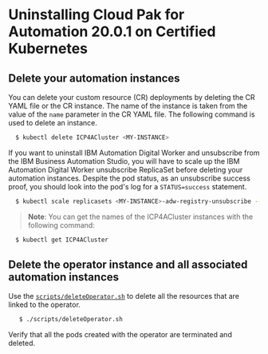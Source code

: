 # Uninstalling Cloud Pak for Automation 20.0.1 on Certified Kubernetes

## Delete your automation instances

You can delete your custom resource (CR) deployments by deleting the CR YAML file or the CR instance. The name of the instance is taken from the value of the `name` parameter in the CR YAML file. The following command is used to delete an instance.

```bash
  $ kubectl delete ICP4ACluster <MY-INSTANCE>
```

If you want to uninstall IBM Automation Digital Worker and unsubscribe from the IBM Business Automation Studio, you will have to scale up the  IBM Automation Digital Worker unsubscribe ReplicaSet before deleting your automation instances. Despite the pod status, as an unsubscribe success proof, you should look into the pod's log for a `STATUS=success` statement.

```bash
  $ kubectl scale replicasets <MY-INSTANCE>-adw-registry-unsubscribe --replicas=1
```

> **Note**: You can get the names of the ICP4ACluster instances with the following command:
  ```bash
    $ kubectl get ICP4ACluster
  ```

## Delete the operator instance and all associated automation instances

Use the [`scripts/deleteOperator.sh`](../../scripts/deleteOperator.sh) to delete all the resources that are linked to the operator.

```bash
   $ ./scripts/deleteOperator.sh
```

Verify that all the pods created with the operator are terminated and deleted.
